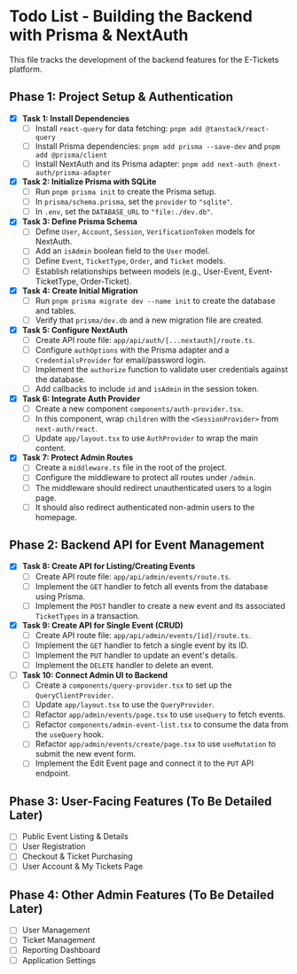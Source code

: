 # Todo List - Building the Backend with Prisma & NextAuth

This file tracks the development of the backend features for the E-Tickets platform.

## Phase 1: Project Setup & Authentication

- [x] **Task 1: Install Dependencies**
  - [ ] Install `react-query` for data fetching: `pnpm add @tanstack/react-query`
  - [ ] Install Prisma dependencies: `pnpm add prisma --save-dev` and `pnpm add @prisma/client`
  - [ ] Install NextAuth and its Prisma adapter: `pnpm add next-auth @next-auth/prisma-adapter`

- [x] **Task 2: Initialize Prisma with SQLite**
  - [ ] Run `pnpm prisma init` to create the Prisma setup.
  - [ ] In `prisma/schema.prisma`, set the `provider` to `"sqlite"`.
  - [ ] In `.env`, set the `DATABASE_URL` to `"file:./dev.db"`.

- [x] **Task 3: Define Prisma Schema**
  - [ ] Define `User`, `Account`, `Session`, `VerificationToken` models for NextAuth.
  - [ ] Add an `isAdmin` boolean field to the `User` model.
  - [ ] Define `Event`, `TicketType`, `Order`, and `Ticket` models.
  - [ ] Establish relationships between models (e.g., User-Event, Event-TicketType, Order-Ticket).

- [x] **Task 4: Create Initial Migration**
  - [ ] Run `pnpm prisma migrate dev --name init` to create the database and tables.
  - [ ] Verify that `prisma/dev.db` and a new migration file are created.

- [x] **Task 5: Configure NextAuth**
  - [ ] Create API route file: `app/api/auth/[...nextauth]/route.ts`.
  - [ ] Configure `authOptions` with the Prisma adapter and a `CredentialsProvider` for email/password login.
  - [ ] Implement the `authorize` function to validate user credentials against the database.
  - [ ] Add callbacks to include `id` and `isAdmin` in the session token.

- [x] **Task 6: Integrate Auth Provider**
  - [ ] Create a new component `components/auth-provider.tsx`.
  - [ ] In this component, wrap `children` with the `<SessionProvider>` from `next-auth/react`.
  - [ ] Update `app/layout.tsx` to use `AuthProvider` to wrap the main content.

- [x] **Task 7: Protect Admin Routes**
  - [ ] Create a `middleware.ts` file in the root of the project.
  - [ ] Configure the middleware to protect all routes under `/admin`.
  - [ ] The middleware should redirect unauthenticated users to a login page.
  - [ ] It should also redirect authenticated non-admin users to the homepage.

## Phase 2: Backend API for Event Management

- [x] **Task 8: Create API for Listing/Creating Events**
  - [ ] Create API route file: `app/api/admin/events/route.ts`.
  - [ ] Implement the `GET` handler to fetch all events from the database using Prisma.
  - [ ] Implement the `POST` handler to create a new event and its associated `TicketTypes` in a transaction.

- [x] **Task 9: Create API for Single Event (CRUD)**
  - [ ] Create API route file: `app/api/admin/events/[id]/route.ts`.
  - [ ] Implement the `GET` handler to fetch a single event by its ID.
  - [ ] Implement the `PUT` handler to update an event's details.
  - [ ] Implement the `DELETE` handler to delete an event.

- [ ] **Task 10: Connect Admin UI to Backend**
  - [ ] Create a `components/query-provider.tsx` to set up the `QueryClientProvider`.
  - [ ] Update `app/layout.tsx` to use the `QueryProvider`.
  - [ ] Refactor `app/admin/events/page.tsx` to use `useQuery` to fetch events.
  - [ ] Refactor `components/admin-event-list.tsx` to consume the data from the `useQuery` hook.
  - [ ] Refactor `app/admin/events/create/page.tsx` to use `useMutation` to submit the new event form.
  - [ ] Implement the Edit Event page and connect it to the `PUT` API endpoint.

## Phase 3: User-Facing Features (To Be Detailed Later)

- [ ] Public Event Listing & Details
- [ ] User Registration
- [ ] Checkout & Ticket Purchasing
- [ ] User Account & My Tickets Page

## Phase 4: Other Admin Features (To Be Detailed Later)

- [ ] User Management
- [ ] Ticket Management
- [ ] Reporting Dashboard
- [ ] Application Settings
